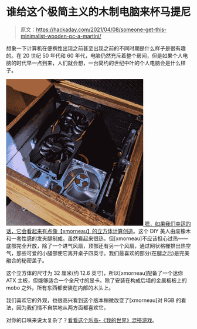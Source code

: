 # 谁给这个极简主义的木制电脑来杯马提尼

> 原文：<https://hackaday.com/2021/04/08/someone-get-this-minimalist-wooden-pc-a-martini/>

想象一下计算机在便携性出现之前甚至出现之前的不同时期是什么样子是很有趣的。在 20 世纪 50 年代和 60 年代，电脑仍然充斥着整个房间，但是如果个人电脑的时代早一点到来，人们就会想，一台简约的世纪中叶的个人电脑会是什么样子。

[![](img/697e2aa47e38dd6d02aa5c5c2a4529f8.png) ](https://hackaday.com/wp-content/uploads/2021/04/wood-pc-guts.jpg) [嗯，如果我们幸运的话，它会看起来有点像【xmorneau】的立方体计算创造](https://www.instructables.com/Minimalist-Wood-PC/)。这个 DIY 美人由废橡木和一套性感的发夹腿制成。虽然看起来很热，但[xmorneau]不应该担心过热——底部完全开放，除了一个进气风扇，顶部还有另一个风扇，通过网状格栅排出热空气，那些可爱的小腿部使它离开桌子四英寸。我们最喜欢的部分(在腿之后)是完美融合的秘密盖子。

这个立方体的尺寸为 32 厘米(约 12.6 英寸)，所以[xmorneau]配备了一个迷你 ATX 主板，但能够适合一个全尺寸的显卡。除了安装在构成后墙的金属板板上的 mobo 之外，所有东西都安装在内部的木头上。

我们喜欢它的外观，也很高兴看到这个版本稍微改变了[xmorneau]对 RGB 的看法，因为我们情不自禁地从两方面都喜欢它。

对你的口味来说太复杂了？[看看这个乐高-《我的世界》混搭游戏](https://hackaday.com/2019/10/26/lego-and-minecraft-team-up-for-custom-gaming-pc-case/)。